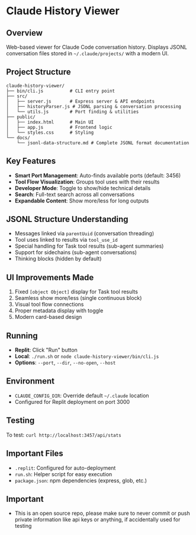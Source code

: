 # Claude History Viewer

## Overview
Web-based viewer for Claude Code conversation history. Displays JSONL conversation files stored in `~/.claude/projects/` with a modern UI.

## Project Structure
```
claude-history-viewer/
├── bin/cli.js          # CLI entry point
├── src/
│   ├── server.js       # Express server & API endpoints
│   ├── historyParser.js # JSONL parsing & conversation processing
│   └── utils.js        # Port finding & utilities
├── public/
│   ├── index.html      # Main UI
│   ├── app.js          # Frontend logic
│   └── styles.css      # Styling
└── docs/
    └── jsonl-data-structure.md # Complete JSONL format documentation
```

## Key Features
- **Smart Port Management**: Auto-finds available ports (default: 3456)
- **Tool Flow Visualization**: Groups tool uses with their results
- **Developer Mode**: Toggle to show/hide technical details
- **Search**: Full-text search across all conversations
- **Expandable Content**: Show more/less for long outputs

## JSONL Structure Understanding
- Messages linked via `parentUuid` (conversation threading)
- Tool uses linked to results via `tool_use_id`
- Special handling for Task tool results (sub-agent summaries)
- Support for sidechains (sub-agent conversations)
- Thinking blocks (hidden by default)

## UI Improvements Made
1. Fixed `[object Object]` display for Task tool results
2. Seamless show more/less (single continuous block)
3. Visual tool flow connections
4. Proper metadata display with toggle
5. Modern card-based design

## Running
- **Replit**: Click "Run" button
- **Local**: `./run.sh` or `node claude-history-viewer/bin/cli.js`
- **Options**: `--port`, `--dir`, `--no-open`, `--host`

## Environment
- `CLAUDE_CONFIG_DIR`: Override default `~/.claude` location
- Configured for Replit deployment on port 3000

## Testing
To test: `curl http://localhost:3457/api/stats`

## Important Files
- `.replit`: Configured for auto-deployment
- `run.sh`: Helper script for easy execution
- `package.json`: npm dependencies (express, glob, etc.)


## Important
- This is an open source repo, please make sure to never commit or push private information like api keys or anything, if accidentally used for testing